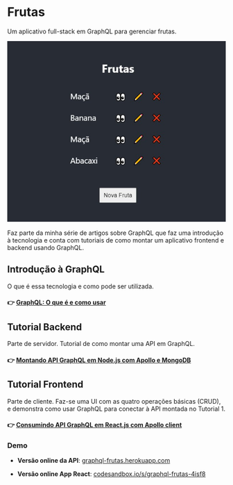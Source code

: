 # Frutas

Um aplicativo full-stack em GraphQL para gerenciar frutas.

![Screenshot do aplicativo](screenshots/dashbaord.jpg)

Faz parte da minha série de artigos sobre GraphQL que faz uma introdução à tecnologia e conta com tutoriais de como montar um aplicativo frontend e backend usando GraphQL.

## Introdução à GraphQL

O que é essa tecnologia e como pode ser utilizada.

#### 👉 [GraphQL: O que é e como usar](https://emersonpereira.me/blog/introducao-a-graphql/)

## Tutorial Backend

Parte de servidor. Tutorial de como montar uma API em GraphQL.

#### 👉 [Montando API GraphQL em Node.js com Apollo e MongoDB](https://emersonpereira.me/blog/tutorial-api-graphql/)

## Tutorial Frontend

Parte de cliente. Faz-se uma UI com as quatro operações básicas (CRUD), e demonstra como usar GraphQL para conectar à API montada no Tutorial 1.

#### 👉 [Consumindo API GraphQL em React.js com Apollo client](https://emersonpereira.me/blog/tutorial-react-graphql/)

### Demo

- **Versão online da API**: [graphql-frutas.herokuapp.com](https://graphql-frutas.herokuapp.com/)

- **Versão online App React**: [codesandbox.io/s/graphql-frutas-4isf8](https://codesandbox.io/s/graphql-frutas-4isf8)
